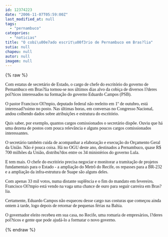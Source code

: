 ```yaml
---
id: 12374223
date: "2006-11-07T05:59:00Z"
last_modified_at: null
tags:
  - "pernambuco"
categories:
  - "noticias"
title: "O cobi\u00e7ado escrit\u00f3rio de Pernambuco em Bras?lia"
sutia: null
chapeu: null
autor: null
imagem: null
---
```

{% raw %}
<p><P><FONT face=Verdana>Com estatus de secretário de Estado, o cargo de chefe do escritório do governo de Pernambuco em Bras?lia tornou-se nos últimos dias alvo da cobiça de diversos l?deres pol?ticos interessados na formação do governo Eduardo Campos (PSB).</FONT></P></p>
<p><P><FONT face=Verdana>O pastor Francisco Ol?mpio, deputado federal não reeleito em 1º de outubro, está interessad?ssimo no posto. Nas últimas horas, em conversas no Congresso Nacional, andou colhendo dados sobre atribuições e estrutura do escritório.</FONT></P></p>
<p><P><FONT face=Verdana>Quis saber, por exemplo, quantos cargos comissionados o secretário dispõe. Ouviu que há uma dezena de postos com pouca relevância e alguns poucos&nbsp;cargos comissionados interessantes.</FONT></P></p>
<p><P><FONT face=Verdana>O secretário também cuida de acompanhar a elaboração e execução do Orçamento Geral da União. Não é pouca coisa. Há no OGU deste ano, destinados a Pernambuco, quase R$ 700 milhões da União, distribu?dos entre os 34 ministérios do governo Lula.</FONT></P></p>
<p><P><FONT face=Verdana>E tem mais. O chefe do escritório precisa negociar e monitorar a tramitação de projetos fundamentais para o Estado - a ampliação do Metrô do Recife, os repasses para a BR-232 e a ampliação da infra-estrutura de Suape são alguns deles.</FONT></P></p>
<p><P><FONT face=Verdana>Com apenas 33 mil votos, numa distante suplência e o fim do mandato em fevereiro, Francisco Ol?mpio está vendo na vaga uma chance de ouro para seguir carreira em Bras?lia.</FONT></P></p>
<p><P><FONT face=Verdana>Certamente, Eduardo Campos não esqueceu desse cargo nas costuras que começou ainda ontem à tarde, logo depois de retornar de pequenas férias na Bahia.</FONT></P></p>
<p><P><FONT face=Verdana>O governador eleito recebeu em sua casa, no Recife, uma romaria de empresários, l?deres pol?ticos e gente que pode ajudá-lo a formatar o novo governo.</FONT></P> </p>
{% endraw %}